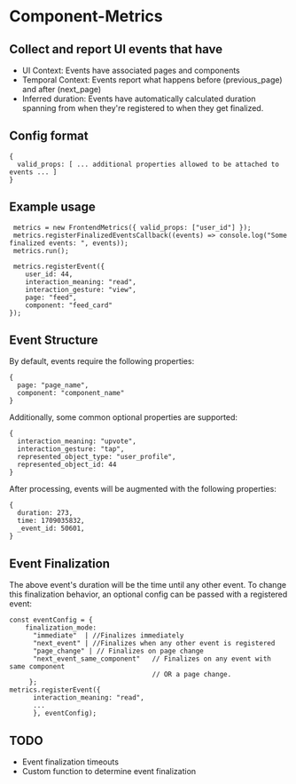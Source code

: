# Component-Metrics

## Collect and report UI events that have
  * UI Context: Events have associated pages and components
  * Temporal Context: Events report what happens before (previous_page) and after (next_page)
  * Inferred duration: Events have automatically calculated duration spanning from when they're registered to when they get finalized.

## Config format
```
{
  valid_props: [ ... additional properties allowed to be attached to events ... ]
}
```

## Example usage
```
 metrics = new FrontendMetrics({ valid_props: ["user_id"] });
 metrics.registerFinalizedEventsCallback((events) => console.log("Some finalized events: ", events));
 metrics.run();

 metrics.registerEvent({
    user_id: 44,
    interaction_meaning: "read",
    interaction_gesture: "view",
    page: "feed",
    component: "feed_card"
});
```

## Event Structure
By default, events require the following properties:
```
{
  page: "page_name",
  component: "component_name"
}
```

Additionally, some common optional properties are supported:
```
{
  interaction_meaning: "upvote",
  interaction_gesture: "tap",
  represented_object_type: "user_profile",
  represented_object_id: 44
}
```

After processing, events will be augmented with the following properties:
```
{
  duration: 273,
  time: 1709035832,
  _event_id: 50601,
}
```


## Event Finalization
  The above event's duration will be the time until any other event.
  To change this finalization behavior, an optional config can be passed with a registered event:
```
const eventConfig = {
    finalization_mode:
      "immediate"  | //Finalizes immediately
      "next_event" | //Finalizes when any other event is registered
      "page_change" | // Finalizes on page change
      "next_event_same_component"   // Finalizes on any event with same component
                                    // OR a page change.
     };
metrics.registerEvent({
      interaction_meaning: "read",
      ...
      }, eventConfig);
```

## TODO
  * Event finalization timeouts
  * Custom function to determine event finalization
